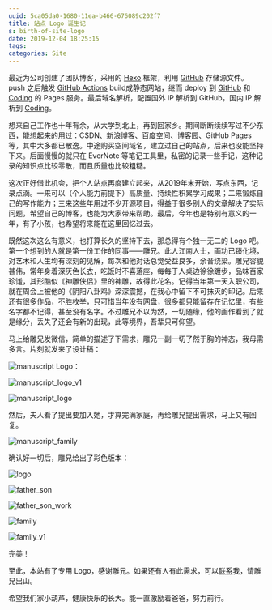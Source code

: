 ```yaml
---
uuid: 5ca05da0-1680-11ea-b466-676089c202f7
title: 站点 Logo 诞生记
s: birth-of-site-logo
date: 2019-12-04 18:25:15
tags:
categories: Site
---
```

最近为公司创建了团队博客，采用的 [Hexo](https://hexo.io/) 框架，利用 [GitHub](https://github.com/) 存储源文件。push 之后触发 [GitHub Actions](https://github.com/features/actions) build成静态网站，继而 deploy 到 [GitHub](https://pages.github.com/) 和 [Coding](https://coding.net/help/doc/pages) 的 Pages 服务。最后域名解析，配置国外 IP 解析到 GitHub，国内 IP 解析到 [Coding](https://coding.net/)。

想来自己工作也十年有余，从大学到北上，再到回家乡。期间断断续续写过不少东西，能想起来的用过：CSDN、新浪博客、百度空间、博客园、GitHub Pages等，其中大多都已散逸。中途购买空间域名，建立过自己的站点，后来也没能坚持下来。后面慢慢的就只在 EverNote 等笔记工具里，私密的记录一些手记，这种记录的知识点比较零散，而且质量也比较粗糙。

这次正好借此机会，把个人站点再度建立起来，从2019年末开始，写点东西，记录点滴。一来可以（个人能力前提下）高质量、持续性积累学习成果；二来锻炼自己的写作能力；三来这些年用过不少开源项目，得益于很多别人的文章解决了实际问题，希望自己的博客，也能为大家带来帮助。最后，今年也是特别有意义的一年，有了小孩，也希望将来能在这里回忆过去。
<!-- more -->
既然这次这么有意义，也打算长久的坚持下去，那总得有个独一无二的 Logo 吧。第一个想到的人就是第一份工作的同事——雕兄。此人江南人士，画功已臻化境，对艺术和人生均有深刻的见解，每次和他对话总觉受益良多，余音绕梁。雕兄容貌甚伟，常年身着深灰色长衣，吃饭时不喜落座，每每于人桌边徐徐踱步，品味百家珍馐，其形酷似《神雕侠侣》里的神雕，故得此花名。记得当年第一天入职公司，就在周会上被他的《阴阳八卦鸡》深深震撼，在我心中留下不可抹灭的印记。后来还有很多作品，不胜枚举，只可惜当年没有网盘，很多都只能留存在记忆里，有些名字都不记得，甚至没有名字。不过雕兄不以为然，一切随缘，他的画作看到了就是缘分，丢失了还会有新的出现，此等境界，吾辈只可仰望。

马上给雕兄发微信，简单的描述了下需求，雕兄一副一切了然于胸的神态，我毋需多言。片刻就发来了设计稿：

![manuscript](http://blog-assets.liupei.xin/assets/birth-of-site-logo/manuscript.jpg-public)
Logo：

![manuscript_logo_v1](http://blog-assets.liupei.xin/assets/birth-of-site-logo/manuscript_logo_v1.jpg-public)

![manuscript_logo](http://blog-assets.liupei.xin/assets/birth-of-site-logo/manuscript_logo.jpg-public)



然后，夫人看了提出要加入她，才算完满家庭，再给雕兄提出需求，马上又有回复。

![manuscript_family](http://blog-assets.liupei.xin/assets/birth-of-site-logo/manuscript_family.jpg-public)



确认好一切后，雕兄给出了彩色版本：

![logo](http://blog-assets.liupei.xin/assets/birth-of-site-logo/logo.png)

![father_son](http://blog-assets.liupei.xin/assets/birth-of-site-logo/father_son.jpg-public)

![father_son_work](http://blog-assets.liupei.xin/assets/birth-of-site-logo/father_son_work.jpg-public)

![family](http://blog-assets.liupei.xin/assets/birth-of-site-logo/family.jpg-public)

![family_v1](http://blog-assets.liupei.xin/assets/birth-of-site-logo/family_v1.jpg-public)

完美！



至此，本站有了专用 Logo，感谢雕兄。如果还有人有此需求，可以[联系](mailto:fengyi.mail@gmail.com)我，请雕兄出山。



希望我们家小葫芦，健康快乐的长大。能一直激励着爸爸，努力前行。
